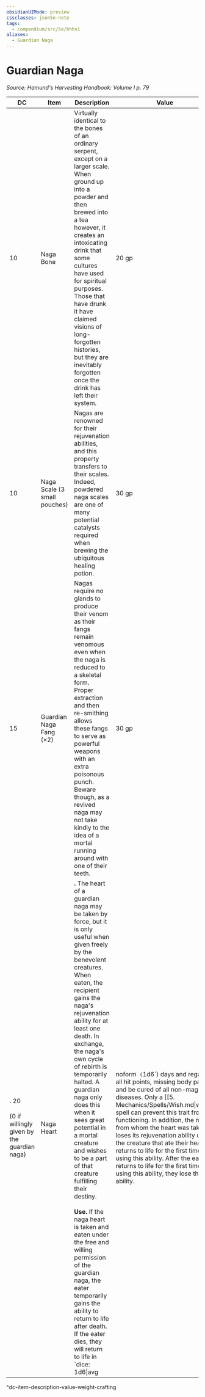 ```yaml
---
obsidianUIMode: preview
cssclasses: json5e-note
tags:
  - compendium/src/5e/hhhvi
aliases:
  - Guardian Naga
---
```

# Guardian Naga
*Source: Hamund's Harvesting Handbook: Volume I p. 79* 

| DC | Item | Description | Value | Weight | Crafting |
|----|------|-------------|-------|--------|----------|
| 10 | Naga Bone | Virtually identical to the bones of an ordinary serpent, except on a larger scale. When ground up into a powder and then brewed into a tea however, it creates an intoxicating drink that some cultures have used for spiritual purposes. Those that have drunk it have claimed visions of long-forgotten histories, but they are inevitably forgotten once the drink has left their system. | 20 gp | 15 lb | — |
| 10 | Naga Scale (3 small pouches) | Nagas are renowned for their rejuvenation abilities, and this property transfers to their scales. Indeed, powdered naga scales are one of many potential catalysts required when brewing the ubiquitous healing potion. | 30 gp | 6 lb | [[5. Mechanics/Items/Potion Of Superior Healing.md\|Potion of Superior Healing]] |
| 15 | Guardian Naga Fang (×2) | Nagas require no glands to produce their venom as their fangs remain venomous even when the naga is reduced to a skeletal form. Proper extraction and then re-smithing allows these fangs to serve as powerful weapons with an extra poisonous punch. Beware though, as a revived naga may not take kindly to the idea of a mortal running around with one of their teeth. | 30 gp | 12 lb | [[5. Mechanics/Items/Viper Strike.md\|Viper Strike]] |
| **.** 20<br /><br />(0 if willingly given by the guardian naga) | Naga Heart | **.** The heart of a guardian naga may be taken by force, but it is only useful when given freely by the benevolent creatures. When eaten, the recipient gains the naga's rejuvenation ability for at least one death. In exchange, the naga's own cycle of rebirth is temporarily halted. A guardian naga only does this when it sees great potential in a mortal creature and wishes to be a part of that creature fulfilling their destiny.<br /><br />**Use.** If the naga heart is taken and eaten under the free and willing permission of the guardian naga, the eater temporarily gains the ability to return to life after death. If the eater dies, they will return to life in `dice: 1d6\|avg|noform` (`1d6`) days and regain all hit points, missing body parts, and be cured of all non-magical diseases. Only a [[5. Mechanics/Spells/Wish.md\|wish]] spell can prevent this trait from functioning. In addition, the naga from whom the heart was taken loses its rejuvenation ability until the creature that ate their heart returns to life for the first time using this ability. After the eater returns to life for the first time using this ability, they lose this ability. | — | 15 lb | — |
^dc-item-description-value-weight-crafting
